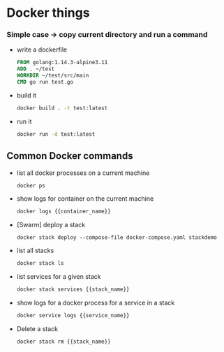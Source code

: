 # Docker things

### Simple case -> copy current directory and run a command

- write a dockerfile

  ```dockerfile
  FROM golang:1.14.3-alpine3.11
  ADD . ~/test
  WORKDIR ~/test/src/main
  CMD go run test.go  
  
  ```
  
- build it
	```bash
	docker build . -t test:latest
	```
- run it 
	```bash
	docker run -d test:latest
	```
  



## Common Docker  commands

- list all docker processes on a current machine

  ```bash
  docker ps
  ```

- show logs for container on the current machine

  ```bash
  docker logs {{container_name}}
  ```

- [Swarm] deploy a stack

  ```
  docker stack deploy --compose-file docker-compose.yaml stackdemo
  ```

  

- list all stacks

  ```bash
  docker stack ls
  ```

- list services for a given stack 

  ```bash
  docker stack services {{stack_name}}
  ```

- show logs for a docker process for a service in a stack

  ```bash
  docker service logs {{service_name}}
  ```


- Delete a stack

	```bash
	docker stack rm {{stack_name}}
	```

	